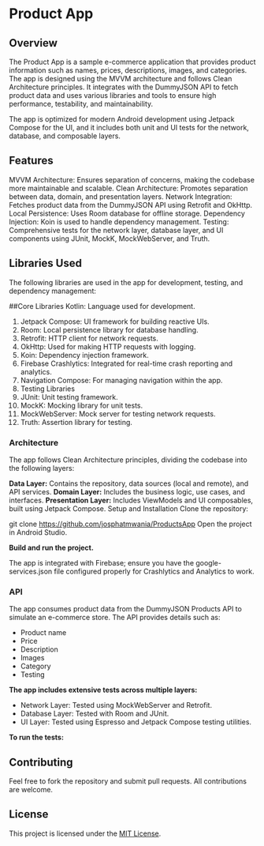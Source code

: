 # Product App
## Overview
The Product App is a sample e-commerce application that provides product information such as names, prices, descriptions, images, and categories. The app is designed using the MVVM architecture and follows Clean Architecture principles. It integrates with the DummyJSON API to fetch product data and uses various libraries and tools to ensure high performance, testability, and maintainability.

The app is optimized for modern Android development using Jetpack Compose for the UI, and it includes both unit and UI tests for the network, database, and composable layers.

## Features
MVVM Architecture: Ensures separation of concerns, making the codebase more maintainable and scalable.
Clean Architecture: Promotes separation between data, domain, and presentation layers.
Network Integration: Fetches product data from the DummyJSON API using Retrofit and OkHttp.
Local Persistence: Uses Room database for offline storage.
Dependency Injection: Koin is used to handle dependency management.
Testing: Comprehensive tests for the network layer, database layer, and UI components using JUnit, MockK, MockWebServer, and Truth.
## Libraries Used
The following libraries are used in the app for development, testing, and dependency management:

##Core Libraries
Kotlin: Language used for development. 
1. Jetpack Compose: UI framework for building reactive UIs.
2. Room: Local persistence library for database handling. 
3. Retrofit: HTTP client for network requests. 
4. OkHttp: Used for making HTTP requests with logging. 
5. Koin: Dependency injection framework. 
6. Firebase Crashlytics: Integrated for real-time crash reporting and analytics. 
7. Navigation Compose: For managing navigation within the app. 
8. Testing Libraries 
9. JUnit: Unit testing framework. 
10. MockK: Mocking library for unit tests. 
11. MockWebServer: Mock server for testing network requests. 
12. Truth: Assertion library for testing.

### Architecture
The app follows Clean Architecture principles, dividing the codebase into the following layers:

**Data Layer:**  Contains the repository, data sources (local and remote), and API services.
**Domain Layer:** Includes the business logic, use cases, and interfaces.
**Presentation Layer:** Includes ViewModels and UI composables, built using Jetpack Compose.
Setup and Installation
Clone the repository:

git clone <https://github.com/josphatmwania/ProductsApp>
Open the project in Android Studio.

**Build and run the project.**

The app is integrated with Firebase; ensure you have the google-services.json file configured properly for Crashlytics and Analytics to work.

### API
The app consumes product data from the DummyJSON Products API to simulate an e-commerce store. The API provides details such as:

* Product name
* Price
* Description 
* Images 
* Category 
* Testing

**The app includes extensive tests across multiple layers:**

* Network Layer: Tested using MockWebServer and Retrofit. 
* Database Layer: Tested with Room and JUnit. 
* UI Layer: Tested using Espresso and Jetpack Compose testing utilities.

**To run the tests:**


## Contributing
Feel free to fork the repository and submit pull requests. All contributions are welcome.

## License

This project is licensed under the [MIT License](LICENSE).
